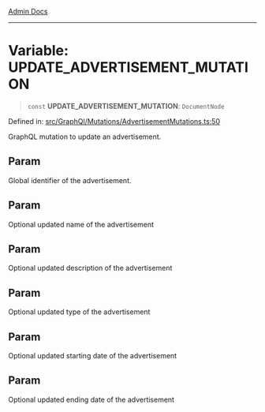 [Admin Docs](/)

---

# Variable: UPDATE_ADVERTISEMENT_MUTATION

> `const` **UPDATE_ADVERTISEMENT_MUTATION**: `DocumentNode`

Defined in: [src/GraphQl/Mutations/AdvertisementMutations.ts:50](https://github.com/PalisadoesFoundation/talawa-admin/blob/main/src/GraphQl/Mutations/AdvertisementMutations.ts#L50)

GraphQL mutation to update an advertisement.

## Param

Global identifier of the advertisement.

## Param

Optional updated name of the advertisement

## Param

Optional updated description of the advertisement

## Param

Optional updated type of the advertisement

## Param

Optional updated starting date of the advertisement

## Param

Optional updated ending date of the advertisement

